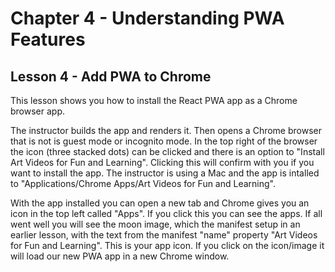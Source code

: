 # Chapter 4 - Understanding PWA Features
## Lesson 4 - Add PWA to Chrome

This lesson shows you how to install the React PWA app as a Chrome browser app.

The instructor builds the app and renders it. Then opens a Chrome browser that is not is guest mode or incognito mode. In the top right of the browser the icon (three stacked dots) can be clicked and there is an option to "Install Art Videos for Fun and Learning". Clicking this will confirm with you if you want to install the app. The instructor is using a Mac and the app is intalled to "Applications/Chrome Apps/Art Videos for Fun and Learning".

With the app installed you can open a new tab and Chrome gives you an icon in the top left called "Apps". If you click this you can see the apps. If all went well you will see the moon image, which the manifest setup in an earlier lesson, with the text from the manifest "name" property "Art Videos for Fun and Learning". This is your app icon. If you click on the icon/image it will load our new PWA app in a new Chrome window.

